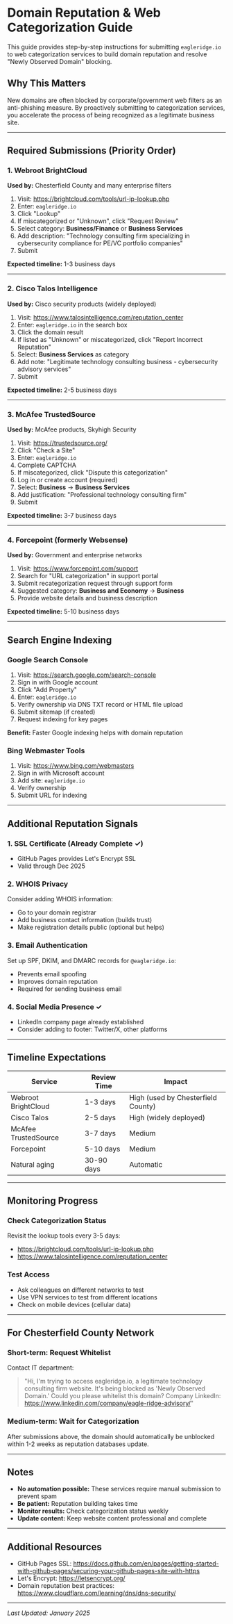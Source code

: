 # Domain Reputation & Web Categorization Guide

This guide provides step-by-step instructions for submitting `eagleridge.io` to web categorization services to build domain reputation and resolve "Newly Observed Domain" blocking.

## Why This Matters

New domains are often blocked by corporate/government web filters as an anti-phishing measure. By proactively submitting to categorization services, you accelerate the process of being recognized as a legitimate business site.

---

## Required Submissions (Priority Order)

### 1. Webroot BrightCloud
**Used by:** Chesterfield County and many enterprise filters

1. Visit: https://brightcloud.com/tools/url-ip-lookup.php
2. Enter: `eagleridge.io`
3. Click "Lookup"
4. If miscategorized or "Unknown", click "Request Review"
5. Select category: **Business/Finance** or **Business Services**
6. Add description: "Technology consulting firm specializing in cybersecurity compliance for PE/VC portfolio companies"
7. Submit

**Expected timeline:** 1-3 business days

---

### 2. Cisco Talos Intelligence
**Used by:** Cisco security products (widely deployed)

1. Visit: https://www.talosintelligence.com/reputation_center
2. Enter: `eagleridge.io` in the search box
3. Click the domain result
4. If listed as "Unknown" or miscategorized, click "Report Incorrect Reputation"
5. Select: **Business Services** as category
6. Add note: "Legitimate technology consulting business - cybersecurity advisory services"
7. Submit

**Expected timeline:** 2-5 business days

---

### 3. McAfee TrustedSource
**Used by:** McAfee products, Skyhigh Security

1. Visit: https://trustedsource.org/
2. Click "Check a Site"
3. Enter: `eagleridge.io`
4. Complete CAPTCHA
5. If miscategorized, click "Dispute this categorization"
6. Log in or create account (required)
7. Select: **Business** → **Business Services**
8. Add justification: "Professional technology consulting firm"
9. Submit

**Expected timeline:** 3-7 business days

---

### 4. Forcepoint (formerly Websense)
**Used by:** Government and enterprise networks

1. Visit: https://www.forcepoint.com/support
2. Search for "URL categorization" in support portal
3. Submit recategorization request through support form
4. Suggested category: **Business and Economy** → **Business**
5. Provide website details and business description

**Expected timeline:** 5-10 business days

---

## Search Engine Indexing

### Google Search Console
1. Visit: https://search.google.com/search-console
2. Sign in with Google account
3. Click "Add Property"
4. Enter: `eagleridge.io`
5. Verify ownership via DNS TXT record or HTML file upload
6. Submit sitemap (if created)
7. Request indexing for key pages

**Benefit:** Faster Google indexing helps with domain reputation

### Bing Webmaster Tools
1. Visit: https://www.bing.com/webmasters
2. Sign in with Microsoft account
3. Add site: `eagleridge.io`
4. Verify ownership
5. Submit URL for indexing

---

## Additional Reputation Signals

### 1. SSL Certificate (Already Complete ✓)
- GitHub Pages provides Let's Encrypt SSL
- Valid through Dec 2025

### 2. WHOIS Privacy
Consider adding WHOIS information:
- Go to your domain registrar
- Add business contact information (builds trust)
- Make registration details public (optional but helps)

### 3. Email Authentication
Set up SPF, DKIM, and DMARC records for `@eagleridge.io`:
- Prevents email spoofing
- Improves domain reputation
- Required for sending business email

### 4. Social Media Presence ✓
- LinkedIn company page already established
- Consider adding to footer: Twitter/X, other platforms

---

## Timeline Expectations

| Service | Review Time | Impact |
|---------|-------------|--------|
| Webroot BrightCloud | 1-3 days | High (used by Chesterfield County) |
| Cisco Talos | 2-5 days | High (widely deployed) |
| McAfee TrustedSource | 3-7 days | Medium |
| Forcepoint | 5-10 days | Medium |
| Natural aging | 30-90 days | Automatic |

---

## Monitoring Progress

### Check Categorization Status
Revisit the lookup tools every 3-5 days:
- https://brightcloud.com/tools/url-ip-lookup.php
- https://www.talosintelligence.com/reputation_center

### Test Access
- Ask colleagues on different networks to test
- Use VPN services to test from different locations
- Check on mobile devices (cellular data)

---

## For Chesterfield County Network

### Short-term: Request Whitelist
Contact IT department:
> "Hi, I'm trying to access eagleridge.io, a legitimate technology consulting firm website. It's being blocked as 'Newly Observed Domain.' Could you please whitelist this domain? Company LinkedIn: https://www.linkedin.com/company/eagle-ridge-advisory/"

### Medium-term: Wait for Categorization
After submissions above, the domain should automatically be unblocked within 1-2 weeks as reputation databases update.

---

## Notes

- **No automation possible:** These services require manual submission to prevent spam
- **Be patient:** Reputation building takes time
- **Monitor results:** Check categorization status weekly
- **Update content:** Keep website content professional and complete

---

## Additional Resources

- GitHub Pages SSL: https://docs.github.com/en/pages/getting-started-with-github-pages/securing-your-github-pages-site-with-https
- Let's Encrypt: https://letsencrypt.org/
- Domain reputation best practices: https://www.cloudflare.com/learning/dns/dns-security/

---

*Last Updated: January 2025*
